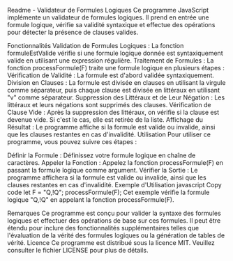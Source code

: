 Readme - Validateur de Formules Logiques
Ce programme JavaScript implémente un validateur de formules logiques. Il prend en entrée une formule logique, vérifie sa validité syntaxique et effectue des opérations pour détecter la présence de clauses valides.

Fonctionnalités
Validation de Formules Logiques : La fonction formuleEstValide vérifie si une formule logique donnée est syntaxiquement valide en utilisant une expression régulière.
Traitement de Formules : La fonction processFormule(F) traite une formule logique en plusieurs étapes :
Vérification de Validité : La formule est d'abord validée syntaxiquement.
Division en Clauses : La formule est divisée en clauses en utilisant la virgule comme séparateur, puis chaque clause est divisée en littéraux en utilisant "v" comme séparateur.
Suppression des Littéraux et de Leur Négation : Les littéraux et leurs négations sont supprimés des clauses.
Vérification de Clause Vide : Après la suppression des littéraux, on vérifie si la clause est devenue vide. Si c'est le cas, elle est retirée de la liste.
Affichage du Résultat : Le programme affiche si la formule est valide ou invalide, ainsi que les clauses restantes en cas d'invalidité.
Utilisation
Pour utiliser ce programme, vous pouvez suivre ces étapes :

Définir la Formule : Définissez votre formule logique en chaîne de caractères.
Appeler la Fonction : Appelez la fonction processFormule(F) en passant la formule logique comme argument.
Vérifier la Sortie : Le programme affichera si la formule est valide ou invalide, ainsi que les clauses restantes en cas d'invalidité.
Exemple d'Utilisation
javascript
Copy code
let F = "Q,!Q";
processFormule(F);
Cet exemple vérifie la formule logique "Q,!Q" en appelant la fonction processFormule(F).

Remarques
Ce programme est conçu pour valider la syntaxe des formules logiques et effectuer des opérations de base sur ces formules.
Il peut être étendu pour inclure des fonctionnalités supplémentaires telles que l'évaluation de la vérité des formules logiques ou la génération de tables de vérité.
Licence
Ce programme est distribué sous la licence MIT. Veuillez consulter le fichier LICENSE pour plus de détails.


